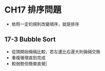 # CH17 排序問題

+ 依照一定的規則改變順序，就是排序

## 17-3 Bubble Sort

+ 從頭開始倆倆比較，若左邊比右邊大則倆倆交換
+ 重複循環直到完成
+ 較弱勢但簡單直覺|

